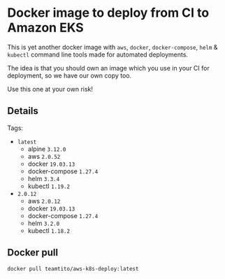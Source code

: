 # Docker image to deploy from CI to Amazon EKS

This is yet another docker image with `aws`, `docker`, `docker-compose`, `helm` & `kubectl` command line tools made for automated deployments.

The idea is that you should own an image which you use in your CI for deployment, so we have our own copy too.

Use this one at your own risk!

## Details

Tags:
  * `latest`
	* alpine `3.12.0`
    * aws `2.0.52`
    * docker `19.03.13`
    * docker-compose `1.27.4`
    * helm `3.3.4`
    * kubectl `1.19.2`
  * `2.0.12`
    * aws `2.0.12`
    * docker `19.03.13`
    * docker-compose `1.27.4`
    * helm `3.2.0`
    * kubectl `1.18.2`

## Docker pull

```shell
docker pull teamtito/aws-k8s-deploy:latest
```
